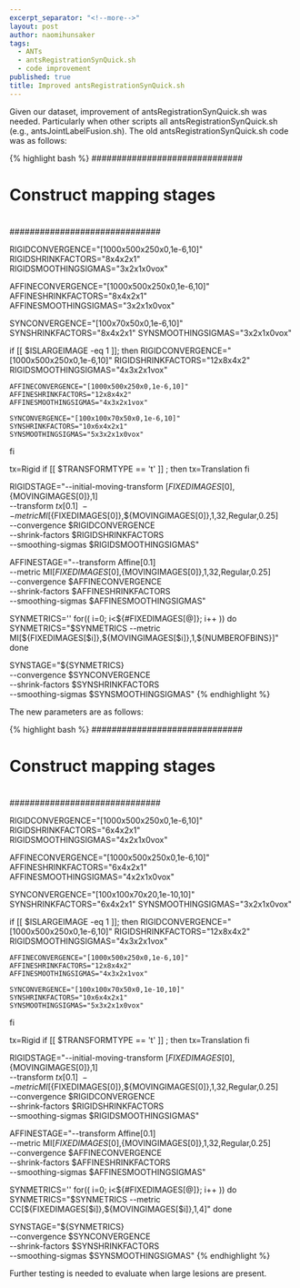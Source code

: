 ```yaml
---
excerpt_separator: "<!--more-->"
layout: post
author: naomihunsaker
tags: 
  - ANTs
  - antsRegistrationSynQuick.sh
  - code improvement
published: true
title: Improved antsRegistrationSynQuick.sh
---
```




Given our dataset, improvement of antsRegistrationSynQuick.sh was needed. Particularly when other scripts all antsRegistrationSynQuick.sh (e.g., antsJointLabelFusion.sh). The old antsRegistrationSynQuick.sh code was as follows:

<!--more-->

{% highlight bash %}
##############################
#
# Construct mapping stages
#
##############################

RIGIDCONVERGENCE="[1000x500x250x0,1e-6,10]"
RIGIDSHRINKFACTORS="8x4x2x1"
RIGIDSMOOTHINGSIGMAS="3x2x1x0vox"

AFFINECONVERGENCE="[1000x500x250x0,1e-6,10]"
AFFINESHRINKFACTORS="8x4x2x1"
AFFINESMOOTHINGSIGMAS="3x2x1x0vox"

SYNCONVERGENCE="[100x70x50x0,1e-6,10]"
SYNSHRINKFACTORS="8x4x2x1"
SYNSMOOTHINGSIGMAS="3x2x1x0vox"

if [[ $ISLARGEIMAGE -eq 1 ]];
  then
    RIGIDCONVERGENCE="[1000x500x250x0,1e-6,10]"
    RIGIDSHRINKFACTORS="12x8x4x2"
    RIGIDSMOOTHINGSIGMAS="4x3x2x1vox"

    AFFINECONVERGENCE="[1000x500x250x0,1e-6,10]"
    AFFINESHRINKFACTORS="12x8x4x2"
    AFFINESMOOTHINGSIGMAS="4x3x2x1vox"

    SYNCONVERGENCE="[100x100x70x50x0,1e-6,10]"
    SYNSHRINKFACTORS="10x6x4x2x1"
    SYNSMOOTHINGSIGMAS="5x3x2x1x0vox"
  fi

tx=Rigid
if [[ $TRANSFORMTYPE == 't' ]] ; then
  tx=Translation
fi

RIGIDSTAGE="--initial-moving-transform [${FIXEDIMAGES[0]},${MOVINGIMAGES[0]},1] \
            --transform ${tx}[0.1] \
            --metric MI[${FIXEDIMAGES[0]},${MOVINGIMAGES[0]},1,32,Regular,0.25] \
            --convergence $RIGIDCONVERGENCE \
            --shrink-factors $RIGIDSHRINKFACTORS \
            --smoothing-sigmas $RIGIDSMOOTHINGSIGMAS"

AFFINESTAGE="--transform Affine[0.1] \
             --metric MI[${FIXEDIMAGES[0]},${MOVINGIMAGES[0]},1,32,Regular,0.25] \
             --convergence $AFFINECONVERGENCE \
             --shrink-factors $AFFINESHRINKFACTORS \
             --smoothing-sigmas $AFFINESMOOTHINGSIGMAS"

SYNMETRICS=''
for(( i=0; i<${#FIXEDIMAGES[@]}; i++ ))
  do
    SYNMETRICS="$SYNMETRICS --metric MI[${FIXEDIMAGES[$i]},${MOVINGIMAGES[$i]},1,${NUMBEROFBINS}]"
  done

SYNSTAGE="${SYNMETRICS} \
          --convergence $SYNCONVERGENCE \
          --shrink-factors $SYNSHRINKFACTORS \
          --smoothing-sigmas $SYNSMOOTHINGSIGMAS"
{% endhighlight %}

The new parameters are as follows:

{% highlight bash %}
##############################
#
# Construct mapping stages
#
##############################

RIGIDCONVERGENCE="[1000x500x250x0,1e-6,10]"
RIGIDSHRINKFACTORS="6x4x2x1"
RIGIDSMOOTHINGSIGMAS="4x2x1x0vox"

AFFINECONVERGENCE="[1000x500x250x0,1e-6,10]"
AFFINESHRINKFACTORS="6x4x2x1"
AFFINESMOOTHINGSIGMAS="4x2x1x0vox"

SYNCONVERGENCE="[100x100x70x20,1e-10,10]"
SYNSHRINKFACTORS="6x4x2x1"
SYNSMOOTHINGSIGMAS="3x2x1x0vox"

if [[ $ISLARGEIMAGE -eq 1 ]];
  then
    RIGIDCONVERGENCE="[1000x500x250x0,1e-6,10]"
    RIGIDSHRINKFACTORS="12x8x4x2"
    RIGIDSMOOTHINGSIGMAS="4x3x2x1vox"

    AFFINECONVERGENCE="[1000x500x250x0,1e-6,10]"
    AFFINESHRINKFACTORS="12x8x4x2"
    AFFINESMOOTHINGSIGMAS="4x3x2x1vox"

    SYNCONVERGENCE="[100x100x70x50x0,1e-10,10]"
    SYNSHRINKFACTORS="10x6x4x2x1"
    SYNSMOOTHINGSIGMAS="5x3x2x1x0vox"
  fi

tx=Rigid
if [[ $TRANSFORMTYPE == 't' ]] ; then
  tx=Translation
fi

RIGIDSTAGE="--initial-moving-transform [${FIXEDIMAGES[0]},${MOVINGIMAGES[0]},1] \
            --transform ${tx}[0.1] \
            --metric MI[${FIXEDIMAGES[0]},${MOVINGIMAGES[0]},1,32,Regular,0.25] \
            --convergence $RIGIDCONVERGENCE \
            --shrink-factors $RIGIDSHRINKFACTORS \
            --smoothing-sigmas $RIGIDSMOOTHINGSIGMAS"

AFFINESTAGE="--transform Affine[0.1] \
             --metric MI[${FIXEDIMAGES[0]},${MOVINGIMAGES[0]},1,32,Regular,0.25] \
             --convergence $AFFINECONVERGENCE \
             --shrink-factors $AFFINESHRINKFACTORS \
             --smoothing-sigmas $AFFINESMOOTHINGSIGMAS"

SYNMETRICS=''
for(( i=0; i<${#FIXEDIMAGES[@]}; i++ ))
  do
    SYNMETRICS="$SYNMETRICS --metric CC[${FIXEDIMAGES[$i]},${MOVINGIMAGES[$i]},1,4]"
  done

SYNSTAGE="${SYNMETRICS} \
          --convergence $SYNCONVERGENCE \
          --shrink-factors $SYNSHRINKFACTORS \
          --smoothing-sigmas $SYNSMOOTHINGSIGMAS"
{% endhighlight %}

Further testing is needed to evaluate when large lesions are present.
